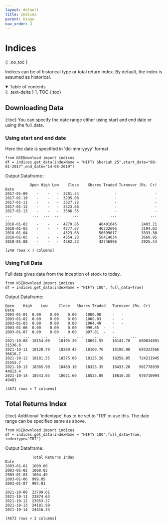 ```yaml
---
layout: default
title: Indices
parent: Usage
nav_order: 3
---
```


# **Indices**
{: .no_toc }

Indices can be of historical type or total return index. By default, the index is assumed as historical.

<details open markdown="block">
  <summary>
    Table of contents
  </summary>
  {: .text-delta }
1. TOC
{:toc}
</details>

## **Downloading Data**
{:toc}
You can specify the date range either using start and end date or using the full_data. 

### **Using start and end date** 
Here the date is specified in 'dd-mm-yyyy' format

```
from NSEDownload import indices
df = indices.get_data(indexName = "NIFTY Shariah 25",start_date="09-01-2017",end_date="14-08-2019")
```
Output Dataframe :
```
           Open High Low    Close    Shares Traded Turnover (Rs. Cr)   
Date                                                                   
2017-01-09    -    -   -  3281.54                -                 -   
2017-01-10    -    -   -  3295.08                -                 -   
2017-01-11    -    -   -  3327.22                -                 -   
2017-01-12    -    -   -  3323.66                -                 -   
2017-01-13    -    -   -  3306.55                -                 -   
...         ...  ...  ..      ...              ...               ... ..
2018-01-02    -    -   -  4279.85         48401645           2403.21   
2018-01-03    -    -   -  4277.67         46232696           3194.03   
2018-01-04    -    -   -  4323.68         50699017           3333.30   
2018-01-05    -    -   -  4354.23         56414034           3668.95   
2018-01-08    -    -   -  4382.23         42746996           2925.44   

[249 rows x 7 columns]
```
### **Using Full Data**
Full data gives data from the inception of stock to today.
```
from NSEDownload import indices
df = indices.get_data(indexName = "NIFTY 100", full_data=True)
```

Output Dataframe:
```
Open 	High 	Low 	Close 	Shares Traded 	Turnover (Rs. Cr) 	
Date 							
2003-01-01 	0.00 	0.00 	0.00 	1000.00 	- 	- 	
2003-01-02 	0.00 	0.00 	0.00 	1008.03 	- 	- 	
2003-01-03 	0.00 	0.00 	0.00 	1004.49 	- 	- 	
2003-01-06 	0.00 	0.00 	0.00 	999.85 	- 	- 	
2003-01-07 	0.00 	0.00 	0.00 	997.81 	- 	- 	
... 	... 	... 	... 	... 	... 	... 	...
2021-10-08 	18154.00 	18195.30 	18092.55 	18141.70 	689834891 	31536.6 	
2021-10-11 	18128.70 	18289.45 	18100.70 	18198.90 	683323566 	36616.7 	
2021-10-12 	18181.55 	18275.00 	18125.20 	18258.85 	724211945 	35552.7 	
2021-10-13 	18365.90 	18469.10 	18323.35 	18433.20 	901778939 	44813.4 	
2021-10-14 	18543.05 	18621.60 	18525.80 	18610.35 	976710994 	49481 	

[4671 rows × 7 columns]
```

## **Total Returns Index** 
{:toc}
Additional 'indextype' has to be set to 'TRI' to use this. The date range can be specified same as above.

```
from NSEDownload import indices
df = indices.get_data(indexName = "NIFTY 100",full_data=True, indextype="TRI")
```

Output Dataframe:
```
            Total Returns Index 	
Date 		
2003-01-01 	1000.00 	
2003-01-02 	1008.03 	
2003-01-03 	1004.49 	
2003-01-06 	999.85 	
2003-01-07 	997.81 	
... 	... 	...
2021-10-08 	23799.61 	
2021-10-11 	23874.63 	
2021-10-12 	23953.27 	
2021-10-13 	24181.99 	
2021-10-14 	24416.33 	

[4672 rows × 2 columns]
```
